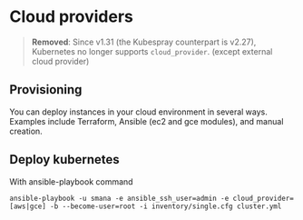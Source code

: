 # Cloud providers

> **Removed**: Since v1.31 (the Kubespray counterpart is v2.27), Kubernetes no longer supports `cloud_provider`. (except external cloud provider)

## Provisioning

You can deploy instances in your cloud environment in several ways. Examples include Terraform, Ansible (ec2 and gce modules), and manual creation.

## Deploy kubernetes

With ansible-playbook command

```ShellSession
ansible-playbook -u smana -e ansible_ssh_user=admin -e cloud_provider=[aws|gce] -b --become-user=root -i inventory/single.cfg cluster.yml
```
